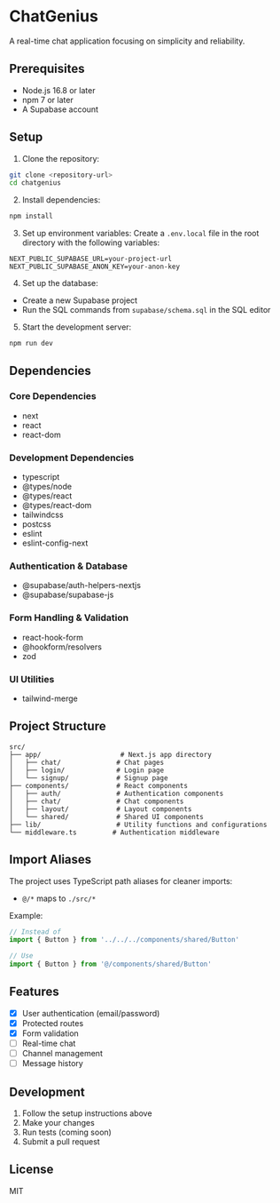 # ChatGenius

A real-time chat application focusing on simplicity and reliability.

## Prerequisites

- Node.js 16.8 or later
- npm 7 or later
- A Supabase account

## Setup

1. Clone the repository:
```bash
git clone <repository-url>
cd chatgenius
```

2. Install dependencies:
```bash
npm install
```

3. Set up environment variables:
Create a `.env.local` file in the root directory with the following variables:
```
NEXT_PUBLIC_SUPABASE_URL=your-project-url
NEXT_PUBLIC_SUPABASE_ANON_KEY=your-anon-key
```

4. Set up the database:
- Create a new Supabase project
- Run the SQL commands from `supabase/schema.sql` in the SQL editor

5. Start the development server:
```bash
npm run dev
```

## Dependencies

### Core Dependencies
- next
- react
- react-dom

### Development Dependencies
- typescript
- @types/node
- @types/react
- @types/react-dom
- tailwindcss
- postcss
- eslint
- eslint-config-next

### Authentication & Database
- @supabase/auth-helpers-nextjs
- @supabase/supabase-js

### Form Handling & Validation
- react-hook-form
- @hookform/resolvers
- zod

### UI Utilities
- tailwind-merge

## Project Structure

```
src/
├── app/                    # Next.js app directory
│   ├── chat/              # Chat pages
│   ├── login/             # Login page
│   └── signup/            # Signup page
├── components/            # React components
│   ├── auth/              # Authentication components
│   ├── chat/              # Chat components
│   ├── layout/            # Layout components
│   └── shared/            # Shared UI components
├── lib/                   # Utility functions and configurations
└── middleware.ts         # Authentication middleware
```

## Import Aliases

The project uses TypeScript path aliases for cleaner imports:
- `@/*` maps to `./src/*`

Example:
```typescript
// Instead of
import { Button } from '../../../components/shared/Button'

// Use
import { Button } from '@/components/shared/Button'
```

## Features

- [x] User authentication (email/password)
- [x] Protected routes
- [x] Form validation
- [ ] Real-time chat
- [ ] Channel management
- [ ] Message history

## Development

1. Follow the setup instructions above
2. Make your changes
3. Run tests (coming soon)
4. Submit a pull request

## License

MIT
